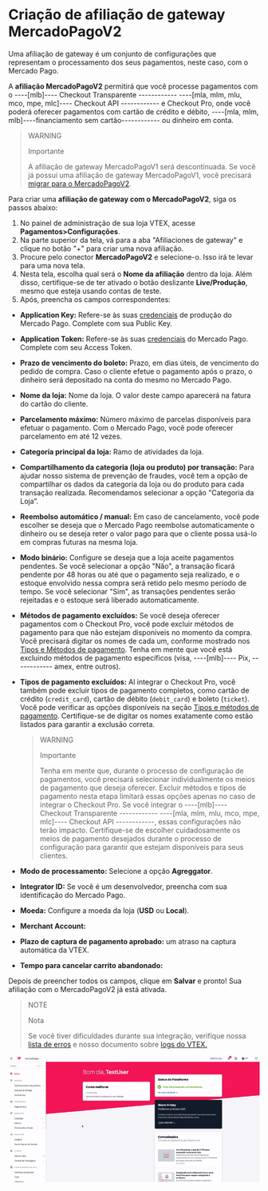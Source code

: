 # Criação de afiliação de gateway MercadoPagoV2 

Uma afiliação de gateway é um conjunto de configurações que representam o processamento dos seus pagamentos, neste caso, com o Mercado Pago. 

A **afiliação MercadoPagoV2** permitirá que você processe pagamentos com o ----[mlb]---- Checkout Transparente ------------ ----[mla, mlm, mlu, mco, mpe, mlc]---- Checkout API ------------ e Checkout Pro, onde você poderá oferecer pagamentos com cartão de crédito e débito, ----[mla, mlm, mlb]----financiamento sem cartão------------ ou dinheiro em conta. 

> WARNING
>
> Importante
>
> A afiliação de gateway MercadoPagoV1 será descontinuada. Se você já possui uma afiliação de gateway MercadoPagoV1, você precisará [migrar para o MercadoPagoV2](/developers/pt/docs/vtex/integration/v1-v2-migration). 

Para criar uma **afiliação de gateway com o MercadoPagoV2**, siga os passos abaixo:

1. No painel de administração de sua loja VTEX, acesse **Pagamentos>Configurações**.
2. Na parte superior da tela, vá para a aba "Afiliaciones de gateway" e clique no botão "+" para criar uma nova afiliação.
3. Procure pelo conector **MercadoPagoV2** e selecione-o. Isso irá te levar para uma nova tela.
4. Nesta tela, escolha qual será o **Nome da afiliação** dentro da loja. Além disso, certifique-se de ter ativado o botão deslizante **Live/Produção**, mesmo que esteja usando contas de teste.
5. Após, preencha os campos correspondentes:
 * **Application Key:** Refere-se às suas [credenciais](/developers/pt/docs/vtex/additional-content/your-integrations/credentials) de produção do Mercado Pago. Complete com sua Public Key.
 * **Application Token:** Refere-se às suas [credenciais](/developers/pt/docs/vtex/additional-content/your-integrations/credentials) do Mercado Pago. Complete com seu Access Token.
 * **Prazo de vencimento do boleto:** Prazo, em dias úteis, de vencimento do pedido de compra. Caso o cliente efetue o pagamento após o prazo, o dinheiro será depositado na conta do mesmo no Mercado Pago.
 * **Nome da loja:** Nome da loja. O valor deste campo aparecerá na fatura do cartão do cliente.
 * **Parcelamento máximo:** Número máximo de parcelas disponíveis para efetuar o pagamento. Com o Mercado Pago, você pode oferecer parcelamento em até 12 vezes.
 * **Categoría principal da loja:** Ramo de atividades da loja.
 * **Compartilhamento da categoria (loja ou produto) por transação:** Para ajudar nosso sistema de prevenção de fraudes, você tem a opção de compartilhar os dados da categoria da loja ou do produto para cada transação realizada. Recomendamos selecionar a opção "Categoria da Loja”.
 * **Reembolso automático / manual:** Em caso de cancelamento, você pode escolher se deseja que o Mercado Pago reembolse automaticamente o dinheiro ou se deseja reter o valor pago para que o cliente possa usá-lo em compras futuras na mesma loja.
 * **Modo binário:** Configure se deseja que a loja aceite pagamentos pendentes. Se você selecionar a opção "Não", a transação ficará pendente por 48 horas ou até que o pagamento seja realizado, e o estoque envolvido nessa compra será retido pelo mesmo período de tempo. Se você selecionar "Sim", as transações pendentes serão rejeitadas e o estoque será liberado automaticamente.
 * **Métodos de pagamento excluídos:** Se você deseja oferecer pagamentos com o Checkout Pro, você pode excluir métodos de pagamento para que não estejam disponíveis no momento da compra. Você precisará digitar os nomes de cada um, conforme mostrado nos [Tipos e Métodos de pagamento](/developers/pt/docs/vtex/payment-configuration/exclude-payment-types-methods). Tenha em mente que você está excluindo métodos de pagamento específicos (visa, ----[mlb]---- Pix, ------------ amex, entre outros).
 * **Tipos de pagamento excluídos:** Al integrar o Checkout Pro, você também pode excluir tipos de pagamento completos, como cartão de crédito (`credit_card`), cartão de débito (`debit_card`) e boleto (`ticket`). Você pode verificar as opções disponíveis na seção [Tipos e métodos de pagamento](/developers/pt/docs/vtex/payments-configuration/exclude-payment-types-methods). Certifique-se de digitar os nomes exatamente como estão listados para garantir a exclusão correta.

   > WARNING
   >
   > Importante
   >
   > Tenha em mente que, durante o processo de configuração de pagamentos, você precisará selecionar individualmente os meios de pagamento que deseja oferecer. Excluir métodos e tipos de pagamento nesta etapa limitará essas opções apenas no caso de integrar o Checkout Pro. Se você integrar o  ----[mlb]---- Checkout Transparente ------------ ----[mla, mlm, mlu, mco, mpe, mlc]---- Checkout API ------------, essas configurações não terão impacto. Certifique-se de escolher cuidadosamente os meios de pagamento desejados durante o processo de configuração para garantir que estejam disponíveis para seus clientes.

 * **Modo de processamento:** Selecione a opção **Agreggator**.
 * **Integrator ID:** Se você é um desenvolvedor, preencha com sua identificação do Mercado Pago.
 * **Moeda:** Configure a moeda da loja (**USD** ou **Local**).
 * **Merchant Account:**
 * **Plazo de captura de pagamento aprobado:** um atraso na captura automática da VTEX.
 * **Tempo para cancelar carrito abandonado:**

Depois de preencher todos os campos, clique em **Salvar** e pronto! Sua afiliação com o MercadoPagoV2 já está ativada.


> NOTE
>
> Nota
>
> Se você tiver dificuldades durante sua integração, verifique nossa [lista de erros](/developers/pt/guides/vtex/integration/possible-errors) e nosso documento sobre [logs do VTEX.](/developers/pt/guides/vtex/how-tos/logs)

![Criando afiliação de gateway MercadoPagoV2](/images/vtex/affiliationV2-imagenv2-pt.gif)